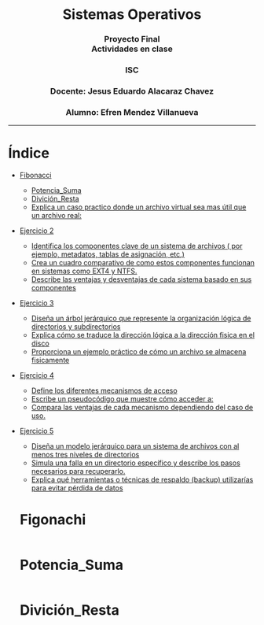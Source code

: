 <div align="center">

# Sistemas Operativos

### Proyecto Final<br>Actividades en clase

### ISC

### Docente: Jesus Eduardo Alacaraz Chavez

### Alumno: Efren Mendez Villanueva

</div>

___
 
# Índice
- [Fibonacci](#fibonacci)
  - [Potencia_Suma](#potencia_suma)
  - [Divición_Resta](#divición_resta)
  - [Explica un caso practico donde un archivo virtual sea mas útil que un archivo real:](#explica-un-caso-practico-donde-un-archivo-virtual-sea-mas-útil-que-un-archivo-real)
- [Ejercicio 2](#ejercicio-2-componentes-de-un-sistema-de-archivos)
  - [Identifica los componentes clave de un sistema de archivos ( por ejemplo, metadatos, tablas de asignación, etc.)](#identifica-los-componentes-clave-de-un-sistema-de-archivos--por-ejemplo-metadatos-tablas-de-asignación-etc)
  - [Crea un cuadro comparativo de como estos componentes funcionan en sistemas como EXT4 y NTFS.](#crea-un-cuadro-comparativo-de-como-estos-componentes-funcionan-en-sistemas-como-ext4-y-ntfs)
  - [Describe las ventajas y desventajas de cada sistema basado en sus componentes](#describe-las-ventajas-y-desventajas-de-cada-sistema-basado-en-sus-componentes)
- [Ejercicio 3](#ejercicio-3-organización-lógica-y-física-de-archivos)
  - [Diseña un árbol jerárquico que represente la organización lógica de directorios y subdirectorios](#diseña-un-árbol-jerárquico-que-represente-la-organización-lógica-de-directorios-y-subdirectorios)
  - [Explica cómo se traduce la dirección lógica a la dirección fisica en el disco](#explica-cómo-se-traduce-la-dirección-lógica-a-la-dirección-fisica-en-el-disco)
  - [Proporciona un ejemplo práctico de cómo un archivo se almacena fisicamente](#proporciona-un-ejemplo-práctico-de-cómo-un-archivo-se-almacena-fisicamente)
- [Ejercicio 4](#ejercicio-4-mecanismo-de-acceso-a-los-archivos)
  - [Define los diferentes mecanismos de acceso](#define-los-diferentes-mecanismos-de-acceso)
  - [Escribe un pseudocódigo que muestre cómo acceder a:](#Escribe-un-pseudocódigo-que-muestre-cómo-acceder-a)
  - [Compara las ventajas de cada mecanismo dependiendo del caso de uso.](#compara-las-ventajas-de-cada-mecanismo-dependiendo-del-caso-de-uso)
- [Ejercicio 5](#ejercicio-5-modelo-jerárquico-y-mecanismos-de-recuperación-en-caso-de-falla)
  - [Diseña  un modelo jerárquico para un sistema de archivos con al menos tres niveles de directorios](#diseña--un-modelo-jerárquico-para-un-sistema-de-archivos-con-al-menos-tres-niveles-de-directorios)
  - [Simula una falla en un directorio específico y describe los pasos necesarios para recuperarlo.](#simula-una-falla-en-un-directorio-específico-y-describe-los-pasos-necesarios-para-recuperarlo)
  - [Explica qué herramientas o técnicas de respaldo (backup) utilizarías para evitar pérdida de datos](#explica-qué-herramientas-o-técnicas-de-respaldo-backup-utilizarías-para-evitar-pérdida-de-datos)



  # Figonachi
  
  ```C
  
  ```
  # Potencia_Suma
  
  ```C

  ```
  # Divición_Resta
  
  ```C

  ```
